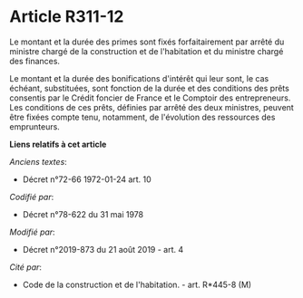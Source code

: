 # Article R311-12

Le montant et la durée des primes sont fixés forfaitairement par arrêté du ministre chargé de la construction et de
l'habitation et du ministre chargé des finances.

Le montant et la durée des bonifications d'intérêt qui leur sont, le cas échéant, substituées, sont fonction de la durée et
des conditions des prêts consentis par le Crédit foncier de France et le Comptoir des entrepreneurs. Les conditions de ces
prêts, définies par arrêté des deux ministres, peuvent être fixées compte tenu, notamment, de l'évolution des ressources des
emprunteurs.

**Liens relatifs à cet article**

_Anciens textes_:

  - Décret n°72-66 1972-01-24 art. 10

_Codifié par_:

  - Décret n°78-622 du 31 mai 1978

_Modifié par_:

  - Décret n°2019-873 du 21 août 2019 - art. 4

_Cité par_:

  - Code de la construction et de l'habitation. - art. R*445-8 (M)
